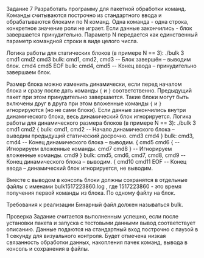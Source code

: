 Задание 7
Разработать программу для пакетной обработки команд.
Команды считываются построчно из стандартного ввода и обрабатываются блоками по N команд. Одна команда - одна строка, конкретное значение роли не играет. Если данные закончились - блок завершается принудительно. Параметр N передается как единственный параметр командной строки в виде целого числа.

Логика работы для статических блоков (в примере N == 3):
./bulk 3
cmd1
cmd2
cmd3
bulk: cmd1, cmd2, cmd3  -- Блок завершён – выводим блок.
cmd4
cmd5
EOF
bulk: cmd4, cmd5        -- Конец ввода – принудительно завершаем блок.

Размер блока можно изменить динамически, если перед началом блока и сразу после дать команды `{` и `}` соответственно. Предыдущий пакет при этом принудительно завершается. Такие блоки могут быть включены друг в друга при этом вложенные команды `{` и `}` игнорируются (но не сами блоки). Если данные закончились внутри динамического блока, весь динамический блок игнорируется.
Логика работы для динамического размера блоков (в примере N == 3):
./bulk 3
cmd1
cmd2
{
bulk: cmd1, cmd2        -- Начало динамического блока – выводим предыдущий статический досрочно.
cmd3
cmd4
}
bulk: cmd3, cmd4        -- Конец динамического блока – выводим.
{
cmd5
cmd6
{                       -- Игнорируем вложенные команды.
cmd7
cmd8
}                       -- Игнорируем вложенные команды.
cmd9
}
bulk: cmd5, cmd6, cmd7, cmd8, cmd9  -- Конец динамического блока – выводим.
{
cmd10
cmd11
EOF                     -- Конец ввода – динамический блок игнорируется, не выводим.

Вместе с выводом в консоль блоки должны сохранятся в отдельные файлы с именами
bulk1517223860.log , где 1517223860 - это время получения первой команды из блока. По одному файлу на блок.

Требования к реализации
Бинарный файл должен называться bulk.

Проверка
Задание считается выполненным успешно, если после установки пакета и запуска с тестовыми данными вывод соответствует описанию. Данные подаются на стандартный вход построчно с паузой в 1 секунду для визуального контроля.
Будет отмечена низкая связанность обработки данных, накопления пачек команд, вывода в консоль и сохранения в файлы.